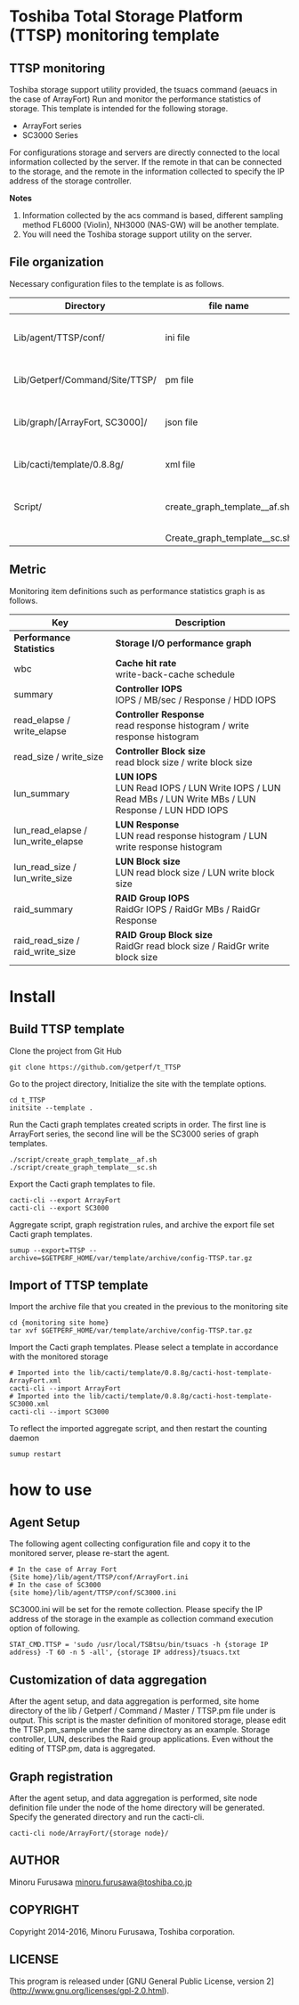 Toshiba Total Storage Platform (TTSP) monitoring template
=========================================================

TTSP monitoring
---------------

Toshiba storage support utility provided, the tsuacs command (aeuacs in the case of ArrayFort)
Run and monitor the performance statistics of storage. This template is intended for the following storage.

* ArrayFort series
* SC3000 Series

For configurations storage and servers are directly connected to the local information collected by the server.
If the remote in that can be connected to the storage, and the remote in the information collected to specify the IP address of the storage controller.

**Notes**

1. Information collected by the acs command is based, different sampling method FL6000 (Violin), NH3000 (NAS-GW) will be another template.
2. You will need the Toshiba storage support utility on the server.

File organization
-----------------

Necessary configuration files to the template is as follows.

| Directory                        | file name                       | Applications                             |
|----------------------------------|---------------------------------|------------------------------------------|
| Lib/agent/TTSP/conf/             | ini file                        | agent collecting configuration file      |
| Lib/Getperf/Command/Site/TTSP/   | pm file                         | data aggregation script                  |
| Lib/graph/[ArrayFort, SC3000]/   | json file                       | graph template registration rules        |
| Lib/cacti/template/0.8.8g/       | xml file                        | Cacti template export file               |
| Script/                          | create_graph_template__af.sh    | graph template registration script       |
|                                  | Create_graph_template__sc.sh    |                                          |

Metric
-----------

Monitoring item definitions such as performance statistics graph is as follows.

|                Key                 |                                                 Description                                                 |
|------------------------------------|-------------------------------------------------------------------------------------------------------------|
| **Performance Statistics**         | **Storage I/O performance graph**                                                                           |
| wbc                                | **Cache hit rate**<br>write-back-cache schedule                                                             |
| summary                            | **Controller IOPS**<br>IOPS / MB/sec / Response / HDD IOPS                                                  |
| read_elapse / write_elapse         | **Controller Response**<br>read response histogram / write response histogram                               |
| read_size / write_size             | **Controller Block size**<br>read block size / write block size                                             |
| lun_summary                        | **LUN IOPS**<br>LUN Read IOPS / LUN Write IOPS / LUN Read MBs / LUN Write MBs / LUN Response / LUN HDD IOPS |
| lun_read_elapse / lun_write_elapse | **LUN Response**<br>LUN read response histogram / LUN write response histogram                              |
| lun_read_size / lun_write_size     | **LUN Block size**<br>LUN read block size / LUN write block size                                            |
| raid_summary                       | **RAID Group IOPS**<br>RaidGr IOPS / RaidGr MBs / RaidGr Response                                           |
| raid_read_size / raid_write_size   | **RAID Group Block size**<br>RaidGr read block size / RaidGr write block size                               |

Install
=====

Build TTSP template
-------------------

Clone the project from Git Hub

```
git clone https://github.com/getperf/t_TTSP
```

Go to the project directory, Initialize the site with the template options.

```
cd t_TTSP
initsite --template .
```

Run the Cacti graph templates created scripts in order. The first line is ArrayFort series, the second line will be the SC3000 series of graph templates.

```
./script/create_graph_template__af.sh
./script/create_graph_template__sc.sh
```

Export the Cacti graph templates to file.

```
cacti-cli --export ArrayFort
cacti-cli --export SC3000
```

Aggregate script, graph registration rules, and archive the export file set Cacti graph templates.

```
sumup --export=TTSP --archive=$GETPERF_HOME/var/template/archive/config-TTSP.tar.gz
```

Import of TTSP template
---------------------

Import the archive file that you created in the previous to the monitoring site

```
cd {monitoring site home}
tar xvf $GETPERF_HOME/var/template/archive/config-TTSP.tar.gz
```

Import the Cacti graph templates. Please select a template in accordance with the monitored storage

```
# Imported into the lib/cacti/template/0.8.8g/cacti-host-template-ArrayFort.xml
cacti-cli --import ArrayFort
# Imported into the lib/cacti/template/0.8.8g/cacti-host-template-SC3000.xml
cacti-cli --import SC3000
```

To reflect the imported aggregate script, and then restart the counting daemon

```
sumup restart
```

how to use
==========

Agent Setup
-----------

The following agent collecting configuration file and copy it to the monitored server, please re-start the agent.

```
# In the case of Array Fort
{Site home}/lib/agent/TTSP/conf/ArrayFort.ini
# In the case of SC3000
{site home}/lib/agent/TTSP/conf/SC3000.ini
```

SC3000.ini will be set for the remote collection. Please specify the IP address of the storage in the example as collection command execution option of following.

```
STAT_CMD.TTSP = 'sudo /usr/local/TSBtsu/bin/tsuacs -h {storage IP address} -T 60 -n 5 -all', {storage IP address}/tsuacs.txt
```

Customization of data aggregation
---------------------------------

After the agent setup, and data aggregation is performed, site home directory of the lib / Getperf / Command / Master / TTSP.pm file under is output.
This script is the master definition of monitored storage, please edit the TTSP.pm_sample under the same directory as an example.
Storage controller, LUN, describes the Raid group applications. Even without the editing of TTSP.pm, data is aggregated.

Graph registration
------------------

After the agent setup, and data aggregation is performed, site node definition file under the node of the home directory will be generated.
Specify the generated directory and run the cacti-cli.

```
cacti-cli node/ArrayFort/{storage node}/
```

AUTHOR
-----------

Minoru Furusawa <minoru.furusawa@toshiba.co.jp>

COPYRIGHT
-----------

Copyright 2014-2016, Minoru Furusawa, Toshiba corporation.

LICENSE
-----------

This program is released under [GNU General Public License, version 2] (http://www.gnu.org/licenses/gpl-2.0.html).